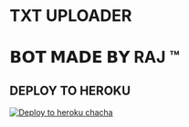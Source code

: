 # TXT UPLOADER

# 𝗕𝗢𝗧 𝗠𝗔𝗗𝗘 𝗕𝗬 RAJ ™


## DEPLOY TO HEROKU


[![Deploy to heroku chacha](https://www.herokucdn.com/deploy/button.svg)](https://dashboard.heroku.com/new?template=https://github.com/dragonex777/dolphin2)
